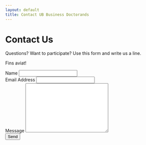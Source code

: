 ```yaml
---
layout: default
title: Contact UB Business Doctorands
---
```


<div id="contact">
  <h1 class="pageTitle">Contact Us</h1>
  <div class="contactContent">
    <p class="intro">Questions? Want to participate? Use this form and write us a line.</p>
    <p>Fins aviat!</p>
  </div>
  <form action="https://formspree.io/ryarmsta7@alumnes.ub.edu" method="POST">
    <label for="name">Name</label>    
    <input type="text" id="name" name="name" class="full-width"><br>
    <label for="email">Email Address</label>
    <input type="email" id="email" name="_replyto" class="full-width"><br>
    <label for="message">Message</label>
    <textarea name="message" id="message" cols="30" rows="10" class="full-width"></textarea><br>
    <input type="submit" value="Send" class="button">
  </form>
</div>
